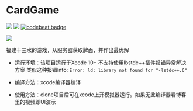 # CardGame
![](https://img.shields.io/badge/language-OC-blue.svg)
![](https://img.shields.io/badge/platform-ios-lightgrey.svg)
[![codebeat badge](https://codebeat.co/badges/db27590d-b756-44ac-bf38-395532844ae1)](https://codebeat.co/projects/github-com-lxxcontinue-cardgame-master)

![](https://img.shields.io/badge/license-MIT-000000.svg)

福建十三水的游戏，从服务器获取牌面，并作出最优解

- 运行环境：该项目运行于Xcode 10+ 不支持使用lbstdc++插件报错异常解决方案
类似这种报错Info: `Error: ld: library not found for "-lstdc++.6"`

- 编译方法：xcode编译器编译

- 使用方法：clone项目后可在xcode上开模拟器运行。如果无此编译器看博客里的视频即UI演示


